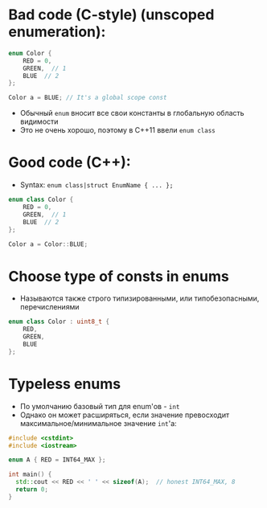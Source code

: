 # Bad code (C-style) (unscoped enumeration):
```c
enum Color {
	RED = 0,
	GREEN,  // 1
	BLUE  // 2
};

Color a = BLUE; // It's a global scope const
```
- Обычный `enum` вносит все свои константы в глобальную область видимости
- Это не очень хорошо, поэтому в C++11 ввели `enum class`

# Good code (C++):
- Syntax: `enum class|struct EnumName { ... };`
```cpp
enum class Color {
	RED = 0,
	GREEN,  // 1
	BLUE  // 2
};

Color a = Color::BLUE;
```

# Choose type of consts in enums
- Называются также строго типизированными, или типобезопасными, перечислениями
```cpp
enum class Color : uint8_t {
	RED,
	GREEN,
	BLUE
};
```

# Typeless enums
- По умолчанию базовый тип для enum'ов - `int`
- Однако он может расширяться, если значение превосходит максимальное/минимальное значение `int`'а:

```cpp
#include <cstdint>
#include <iostream>

enum A { RED = INT64_MAX };

int main() {
  std::cout << RED << ' ' << sizeof(A);  // honest INT64_MAX, 8
  return 0;
}
```
